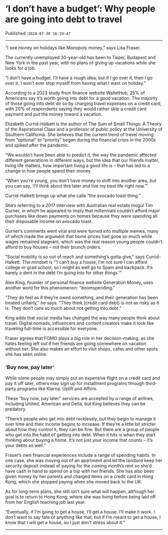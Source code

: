 # ‘I don’t have a budget’: Why people are going into debt to travel

Published :`2024-07-30 16:19:47`

---

“I see money on holidays like Monopoly money,” says Lisa Fraser.

The currently unemployed 30-year-old has been to Taipei, Budapest and New York in the past year, with no plans of giving up vacations while she looks for a job.

“I don’t have a budget. I’ll have a rough idea, but if I go over it, then I go over it. I won’t ever stop myself from having what I want on holiday.”

According to a 2023 study from finance website WalletHub, 25% of Americans say it’s worth going into debt for a good vacation. The majority of those going into debt do so by charging travel expenses on a credit card, with 20% of respondents saying they would rather skip a credit card payment and put the money toward a vacation.

Elizabeth Currid-Halkett is the author of The Sum of Small Things: A Theory of the Aspirational Class and a professor of public policy at the University of Southern California. She believes that the current trend of travel moving from “optional” to “priority” began during the financial crisis in the 2000s and spiked after the pandemic.

“We wouldn’t have been able to predict it, the way the pandemic affected different generations in different ways, but the idea that our friends matter, living life matters, how important living a good life is – that has led to a change in how people spend their money.

“When you’re young, you don’t have money to shift into another area, but you can say, ‘I’ll think about this later and live my best life right now.’”

Currid-Halkett brings up what she calls “the avocado toast thing.”

She’s referring to a 2017 interview with Australian real estate mogul Tim Gurner, in which he appeared to imply that millennials couldn’t afford major purchases like down payments on homes because they were spending all their disposable income on avocado toast.

Gurner’s comments went viral and were turned into multiple memes, many of which made the argument that home prices had gone so much while wages remained stagnant, which was the real reason young people couldn’t afford to buy houses – not their brunch orders.

“Social mobility is so out of reach and something’s gotta give,” says Currid-Halkett. The mindset is “‘I can’t buy a house, I’m not sure I can afford college or grad school, so I might as well go to Spain and backpack. It’s barely a dent in the debt I’m going into for other things.’”

Alex King, founder of personal finance website Generation Money, uses another word for this phenomenon: “doomspending.”

“They do feel as if they’re owed something, and their generation has been treated unfairly,” he says. ”They think (credit card debt) is not as risky as it is. They don’t care so much about not getting into debt.”

King adds that social media has changed the way many people think about travel. Digital nomads, influencers and content creators make it look like traveling full-time is accessible for everyone.

Fraser agrees that FOMO plays a big role in her decision-making, as she hates feeling left out if her friends are going somewhere on vacation without her. She also makes an effort to visit shops, cafes and other spots she has seen online.

### ‘Buy now, pay later’

While some people may simply put an expensive flight on a credit card and pay it off later, others may sign up for installment programs through third-party programs like Klarna, Uplift and Affirm.

These “buy now, pay later” services are accepted by a range of airlines, including United, American and Delta, but King believes they can be predatory.

“There’s people who get into debt recklessly, but they begin to manage it over time and their income begins to increase. If they’re a little bit stricter about how they control it, they can be fine. But there are a group of people who get into the habit of getting into debt. When it hits is when they start thinking about buying a home. It’s not just your income that counts – it’s your debts as well.”

Fraser’s own financial experiences include a range of spending habits. In one case, she was moving out of an apartment and let the landlord keep her security deposit instead of paying for the coming month’s rent so she’d have cash in hand to spend on a trip with her friends. She has also been given money by her parents and charged items on a credit card in Hong Kong, which she stopped paying when she moved back to the UK.

As for long-term plans, she still isn’t sure what will happen, although her goal is to return to Hong Kong, where she was living before being laid off from her English teaching job last year.

“Eventually, if I’m going to get a house, I’ll get a house. I’ll make it work. I don’t want to say fate or anything like that, but if I’m meant to get a house, I know that I will get a house, so I just don’t stress about it.”

---

